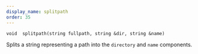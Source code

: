 ```yaml
---
display_name: splitpath
order: 35
---
```

`void  splitpath(string fullpath, string &dir, string &name)`

Splits a string representing a path into the `directory` and `name` components.
